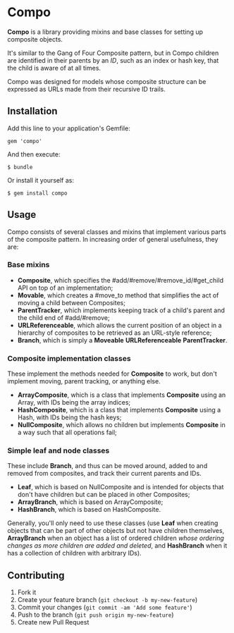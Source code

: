 # Compo

**Compo** is a library providing mixins and base classes for setting up
composite objects.

It's similar to the Gang of Four Composite pattern, but in Compo
children are identified in their parents by an *ID*,
such as an index or hash key, that the child is aware of at all times.

Compo was designed for models whose composite
structure can be expressed as URLs made from their recursive ID trails.

## Installation

Add this line to your application's Gemfile:

    gem 'compo'

And then execute:

    $ bundle

Or install it yourself as:

    $ gem install compo

## Usage

Compo consists of several classes and mixins that implement various parts of the composite pattern.  In increasing order of general usefulness, they are:

### Base mixins

- **Composite**, which specifies the #add/#remove/#remove_id/#get_child API on top of an implementation;
- **Movable**, which creates a #move_to method that simplifies the act of moving a child between Composites;
- **ParentTracker**, which implements keeping track of a child's parent and the child end of #add/#remove;
- **URLReferenceable**, which allows the current position of an object in a hierarchy of composites to be retrieved as an URL-style reference;
- **Branch**, which is simply a **Moveable** **URLReferenceable** **ParentTracker**.

### Composite implementation classes

These implement the methods needed for **Composite** to work, but don't implement moving, parent tracking, or anything else.

- **ArrayComposite**, which is a class that implements **Composite** using an Array, with IDs being the array indices;
- **HashComposite**, which is a class that implements **Composite** using a Hash, with IDs being the hash keys;
- **NullComposite**, which allows no children but implements **Composite** in a way such that all operations fail;

### Simple leaf and node classes

These include **Branch**, and thus can be moved around, added to and removed from composites, and track their current parents and IDs.

- **Leaf**, which is based on NullComposite and is intended for objects that don't have children but can be placed in other Composites;
- **ArrayBranch**, which is based on ArrayComposite;
- **HashBranch**, which is based on HashComposite.

Generally, you'll only need to use these classes (use **Leaf** when creating objects that can be part of other objects but not have children themselves, **ArrayBranch** when an object has a list of ordered children *whose ordering changes as more children are added and deleted*, and **HashBranch** when it has a collection of children with arbitrary IDs).

## Contributing

1. Fork it
2. Create your feature branch (`git checkout -b my-new-feature`)
3. Commit your changes (`git commit -am 'Add some feature'`)
4. Push to the branch (`git push origin my-new-feature`)
5. Create new Pull Request
